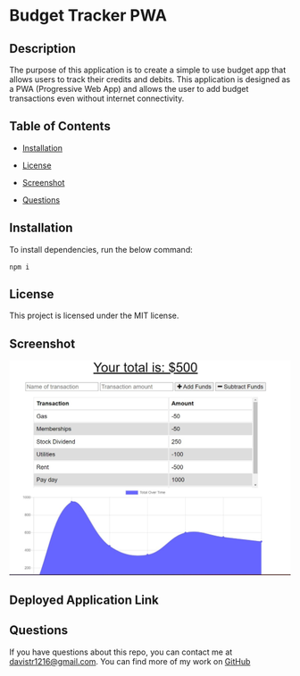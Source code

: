 # Budget Tracker PWA

## Description

The purpose of this application is to create a simple to use budget app that allows users to track their credits and debits. This application is designed as a PWA (Progressive Web App) and allows the user to add budget transactions even without internet connectivity.

## Table of Contents

- [Installation](#installation)

- [License](#license)

- [Screenshot](#screenshot)

- [Questions](#questions)

## Installation

To install dependencies, run the below command:

    npm i

## License

This project is licensed under the MIT license.

## Screenshot

![](public/images/app_screenshot.jpg)

## Deployed Application Link

## Questions

If you have questions about this repo, you can contact me at davistr1216@gmail.com. You can find more of my work on [GitHub](https://github.com/davistr)
